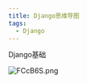 ```yaml
---
title: Django思维导图
tags:
  - Django
---
```




Django基础

<!--more-->

![FCcB6S.png](https://s1.ax1x.com/2018/11/21/FCcB6S.png)



